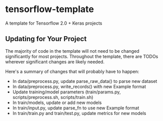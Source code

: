 # tensorflow-template
A template for Tensorflow 2.0 + Keras projects

## Updating for Your Project

The majority of code in the template will not need to be changed significantly for most projects. Throughout the template, there are TODOs wherever significant changes are likely needed.

Here's a summary of changes that will probably have to happen:

- In data/preprocess.py, update parse_raw_data() to parse new dataset
- In data/preprocess.py, write_records() with new Example format
- Update training/model parameters (train/params.py, scripts/preprocess.sh, scripts/train.sh)
- In train/models, update or add new models
- In train/input.py, update parse_fn to use new Example format
- In train/train.py and train/test.py, update metrics for new models
